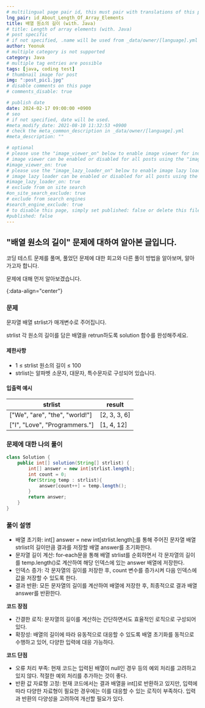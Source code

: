 ```yaml
---
# multilingual page pair id, this must pair with translations of this page. (This name must be unique)
lng_pair: id_About_Length_Of_Array_Elements
title: 배열 원소의 길이 (with. Java)
# title: Length of array elements (with. Java)
# post specific
# if not specified, .name will be used from _data/owner/[language].yml
author: Yeonuk
# multiple category is not supported
category: Java
# multiple tag entries are possible
tags: [java, coding test]
# thumbnail image for post
img: ":post_pic1.jpg"
# disable comments on this page
# comments_disable: true

# publish date
date: 2024-02-17 09:00:00 +0900
# seo
# if not specified, date will be used.
#meta_modify_date: 2021-08-10 11:32:53 +0900
# check the meta_common_description in _data/owner/[language].yml
#meta_description: ""

# optional
# please use the "image_viewer_on" below to enable image viewer for individual pages or posts (_posts/ or [language]/_posts folders).
# image viewer can be enabled or disabled for all posts using the "image_viewer_posts: true" setting in _data/conf/main.yml.
#image_viewer_on: true
# please use the "image_lazy_loader_on" below to enable image lazy loader for individual pages or posts (_posts/ or [language]/_posts folders).
# image lazy loader can be enabled or disabled for all posts using the "image_lazy_loader_posts: true" setting in _data/conf/main.yml.
#image_lazy_loader_on: true
# exclude from on site search
#on_site_search_exclude: true
# exclude from search engines
#search_engine_exclude: true
# to disable this page, simply set published: false or delete this file
#published: false
---
```


<!-- outline-start -->

## "배열 원소의 길이" 문제에 대하여 알아본 글입니다.

코딩 테스트 문제를 풀며, 풀었던 문제에 대한 회고와 다른 풀이 방법을 알아보며, 알아가고자 합니다.

문제에 대해 먼저 알아보겠습니다.

{:data-align="center"}

<!-- outline-end -->

### 문제

문자열 배열 strlist가 매개변수로 주어집니다.

strlist 각 원소의 길이를 담은 배열을 retrun하도록 solution 함수를 완성해주세요.

#### 제한사항

- 1 ≤ strlist 원소의 길이 ≤ 100
- strlist는 알파벳 소문자, 대문자, 특수문자로 구성되어 있습니다.

#### 입출력 예시

| strlist                        | result       |
| ------------------------------ | ------------ |
| ["We", "are", "the", "world!"] | [2, 3, 3, 6] |
| ["I", "Love", "Programmers."]  | [1, 4, 12]   |

<!-- | start_num | end_num | result |
| --------- | ------- | ------ |
| 10        | 3       | 0      | -->

### 문제에 대한 나의 풀이

```java
class Solution {
    public int[] solution(String[] strlist) {
        int[] answer = new int[strlist.length];
        int count = 0;
        for(String temp : strlist){
            answer[count++] = temp.length();
        }
        return answer;
    }
}
```

### 풀이 설명

- 배열 초기화: int[] answer = new int[strlist.length];를 통해 주어진 문자열 배열 strlist의 길이만큼 결과를 저장할 배열 answer를 초기화한다.
- 문자열 길이 계산: for-each문을 통해 배열 strlist를 순회하면서 각 문자열의 길이를 temp.length()로 계산하여 해당 인덱스에 있는 answer 배열에 저장한다.
- 인덱스 증가: 각 문자열의 길이를 저장한 후, count 변수를 증가시켜 다음 인덱스에 값을 저장할 수 있도록 한다.
- 결과 반환: 모든 문자열의 길이를 계산하여 배열에 저장한 후, 최종적으로 결과 배열 answer를 반환한다.

**코드 장점**

- 간결한 로직: 문자열의 길이를 계산하는 간단하면서도 효율적인 로직으로 구성되어 있다.
- 확장성: 배열의 길이에 따라 유동적으로 대응할 수 있도록 배열 초기화를 동적으로 수행하고 있어, 다양한 입력에 대응 가능하다.

**코드 단점**

- 오류 처리 부족: 현재 코드는 입력된 배열이 null인 경우 등의 예외 처리를 고려하고 있지 않다. 적절한 예외 처리를 추가하는 것이 좋다.
- 반환 값 자료형 고정: 현재 코드에서는 결과 배열을 int[]로 반환하고 있지만, 입력에 따라 다양한 자료형이 필요한 경우에는 이를 대응할 수 있는 로직이 부족하다. 입력과 반환의 다양성을 고려하여 개선할 필요가 있다.

